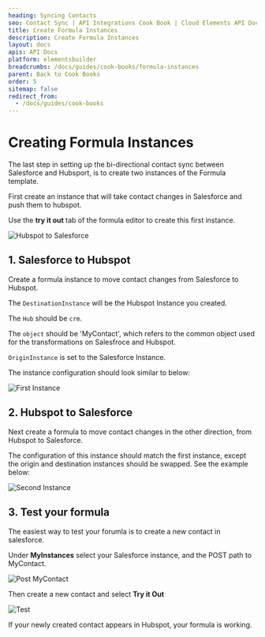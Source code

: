 ```yaml
---
heading: Syncing Contacts
seo: Contact Sync | API Integrations Cook Book | Cloud Elements API Docs
title: Create Formula Instances
description: Create Formula Instances
layout: docs
apis: API Docs
platform: elementsbuilder
breadcrumbs: /docs/guides/cook-books/formula-instances
parent: Back to Cook Books
order: 5
sitemap: false
redirect_from:
  - /docs/guides/cook-books
---
```


# Creating Formula Instances

The last step in setting up the bi-directional contact sync between Salesforce and Hubsport, is to create two instances of the Formula template.

First create an instance that will take contact changes in Salesforce and push them to hubspot.

Use the **try it out** tab of the formula editor to create this first instance.

![Hubspot to Salesforce](https://cl.ly/1x363w241c2W/[15013e79cf6ecce93913e1bc626b1492]_Screen%2520Shot%25202017-02-02%2520at%25202.12.58%2520PM.png)

## 1. Salesforce to Hubspot

Create a formula instance to move contact changes from Salesforce to Hubspot. 

The `DestinationInstance` will be the Hubspot Instance you created.  

The `Hub` should be `crm`.

The `object` should be 'MyContact', which refers to the common object used for the transformations on Salesfroce and Hubspot.

`OriginInstance` is set to the Salesforce Instance.

The instance configuration should look similar to below: 

![First Instance](https://cl.ly/0N2W3h0W0w2X/[8d62fa96dee14c2d365cefb27cf50bc1]_Screen%2520Shot%25202017-02-02%2520at%25202.04.51%2520PM.png)

## 2. Hubspot to Salesforce

Next create a formula to move contact changes in the other direction, from Hubspot to Salesforce.

The configuration of this instance should match the first instance, except the origin and destination instances should be swapped. See the example below:

![Second Instance](https://cl.ly/1G2p1D2l0S1j/Screen%20Shot%202017-02-02%20at%202.33.21%20PM.png)

## 3. Test your formula

The easiest way to test your forumla is to create a new contact in salesforce. 

Under **MyInstances** select your Salesforce instance, and the POST path to MyContact.

![Post MyContact](https://cl.ly/3T1v220o3C3J/[b977417b08c825d0c368065244fb43d9]_Screen%2520Shot%25202017-02-02%2520at%25203.43.30%2520PM.png)

Then create a new contact and select **Try it Out**

![Test](https://cl.ly/3o0j471y1D0P/[522a395c7d713afe99afa78b08635454]_Screen%2520Shot%25202017-02-02%2520at%25203.45.55%2520PM.png)

If your newly created contact appears in Hubspot, your formula is working.